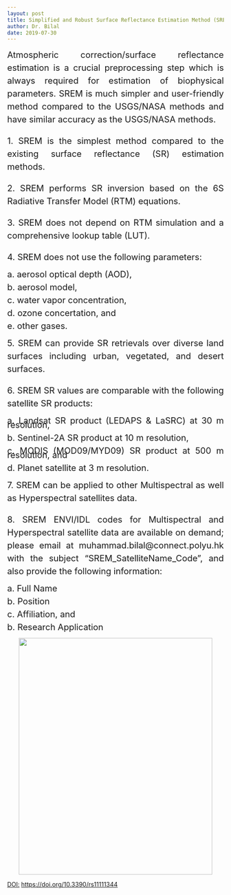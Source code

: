 ```yaml
---
layout: post
title: Simplified and Robust Surface Reflectance Estimation Method (SREM)
author: Dr. Bilal
date: 2019-07-30
---
```


<div style="text-align:justify;line-height:1.5; font-size:15pt">Atmospheric correction/surface reflectance estimation is a crucial preprocessing step which is always required for estimation of biophysical parameters. SREM is much simpler and user-friendly method compared to the USGS/NASA methods and have similar accuracy as the USGS/NASA methods.</div>

<p style="text-align:justify;line-height:1.5; font-size:15pt">
1. SREM is the simplest method compared to the existing surface reflectance (SR) estimation methods. 
</p>

<p style="text-align:justify;line-height:1.5; font-size:15pt">
2. SREM performs SR inversion based on the 6S Radiative Transfer Model (RTM) equations.
  </p>

<p style="text-align:justify;line-height:1.5; font-size:15pt">
3. SREM does not depend on RTM simulation and a comprehensive lookup table (LUT).
  </p>

<p style="text-align:justify;line-height:1.5; font-size:15pt">
4. SREM does not use the following parameters:
 </p>

<p style="text-align:justify;line-height:0.5; font-size:15pt">
      a. aerosol optical depth (AOD),
   </p>
  <p style="text-align:justify;line-height:0.5; font-size:15pt">
      b. aerosol model,
  </p>
<p style="text-align:justify;line-height:0.5; font-size:15pt">
      c. water vapor concentration,
  </p>
  <p style="text-align:justify;line-height:0.5; font-size:15pt">
      d. ozone concertation, and
  </p>
<p style="text-align:justify;line-height:0.5; font-size:15pt">
      e. other gases.
 </p>
 
 <p style="text-align:justify;line-height:1.5; font-size:15pt">
5. SREM can provide SR retrievals over diverse land surfaces including urban, vegetated, and desert surfaces.
  </p>
  
<p style="text-align:justify;line-height:1.5; font-size:15pt">
6. SREM SR values are comparable with the following satellite SR products:
</p>

<p style="text-align:justify;line-height:0.5; font-size:15pt">
      a. Landsat SR product (LEDAPS & LaSRC) at 30 m resolution, 
  </p>
 <p style="text-align:justify;line-height:0.5; font-size:15pt">
      b. Sentinel-2A SR product at 10 m resolution, 
  </p>
  <p style="text-align:justify;line-height:0.5; font-size:15pt">
      c. MODIS (MOD09/MYD09) SR product at 500 m resolution, and 
  </p>
  <p style="text-align:justify;line-height:0.5; font-size:15pt">
      d. Planet satellite at 3 m resolution. 
</p>

<p style="text-align:justify;line-height:1.5; font-size:15pt">
7. SREM can be applied to other Multispectral as well as Hyperspectral satellites data. 
</p>

<p style="text-align:justify;line-height:1.5; font-size:15pt">
8. SREM ENVI/IDL codes for Multispectral and Hyperspectral satellite data are available on demand; please email at muhammad.bilal@connect.polyu.hk with the subject “SREM_SatelliteName_Code”, and also provide the following information:
  </p>
<p style="text-align:justify;line-height:0.5; font-size:15pt">
      a. Full Name
  </p>
<p style="text-align:justify;line-height:0.5; font-size:15pt">
      b. Position
  </p>
  <p style="text-align:justify;line-height:0.5; font-size:15pt">
      c. Affiliation, and 
  </p>
<p style="text-align:justify;line-height:0.5; font-size:15pt">
      b. Research Application
 </p>
<p align="center">
  <img src="https://github.com/rsbilal/rsbilal.github.io/blob/master/image/SREM_Schematic_Diagram.png?raw=true" width="450px" height="550px"/></p>

[DOI:](https://www.mdpi.com/2072-4292/11/11/1344) https://doi.org/10.3390/rs11111344

